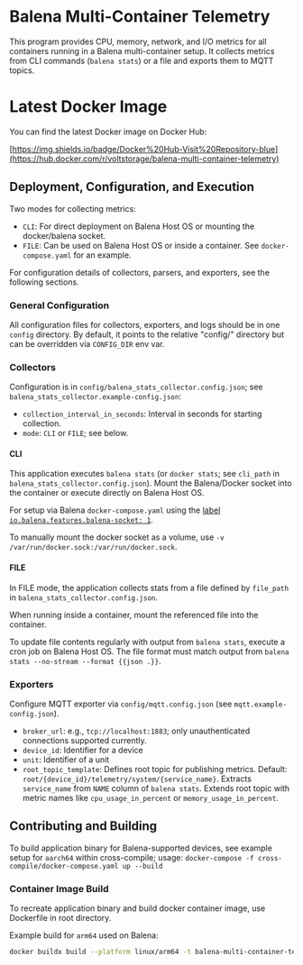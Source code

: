 # Balena Multi-Container Telemetry

This program provides CPU, memory, network, and I/O metrics for all containers running in a Balena multi-container
setup. It collects metrics from CLI commands (`balena stats`) or a file and exports them to MQTT topics.

# Latest Docker Image

You can find the latest Docker image on Docker Hub:

[https://img.shields.io/badge/Docker%20Hub-Visit%20Repository-blue](https://hub.docker.com/r/voltstorage/balena-multi-container-telemetry)


## Deployment, Configuration, and Execution

Two modes for collecting metrics:

- `CLI`: For direct deployment on Balena Host OS or mounting the docker/balena socket.
- `FILE`: Can be used on Balena Host OS or inside a container. See `docker-compose.yaml` for an example.

For configuration details of collectors, parsers, and exporters, see the following sections.

### General Configuration

All configuration files for collectors, exporters, and logs should be in one `config` directory. By default, it points
to the relative "config/" directory but can be overridden via `CONFIG_DIR` env var.

### Collectors

Configuration is in `config/balena_stats_collector.config.json`; see `balena_stats_collector.example-config.json`:

- `collection_interval_in_seconds`: Interval in seconds for starting collection.
- `mode`: `CLI` or `FILE`; see below.

#### CLI

This application executes `balena stats` (or `docker stats`; see `cli_path` in `balena_stats_collector.config.json`).
Mount the Balena/Docker socket into the container or execute directly on Balena Host OS.

For setup via Balena `docker-compose.yaml` using the [label
`io.balena.features.balena-socket: 1`](https://docs.balena.io/reference/supervisor/docker-compose/#labels).

To manually mount the docker socket as a volume, use `-v /var/run/docker.sock:/var/run/docker.sock`.

#### FILE

In FILE mode, the application collects stats from a file defined by `file_path` in `balena_stats_collector.config.json`.

When running inside a container, mount the referenced file into the container.

To update file contents regularly with output from `balena stats`, execute a cron job on Balena Host OS. The file format
must match output from `balena stats --no-stream --format {{json .}}`.

### Exporters

Configure MQTT exporter via `config/mqtt.config.json` (see `mqtt.example-config.json`).

- `broker_url`: e.g., `tcp://localhost:1883`; only unauthenticated connections supported currently.
- `device_id`: Identifier for a device
- `unit`: Identifier of a unit
- `root_topic_template`: Defines root topic for publishing metrics. Default:
  `root/{device_id}/telemetry/system/{service_name}`. Extracts `service_name` from `NAME` column of
  `balena stats`. Extends root topic with metric names like `cpu_usage_in_percent` or `memory_usage_in_percent`.

## Contributing and Building

To build application binary for Balena-supported devices, see example setup for `aarch64` within cross-compile; usage:
`docker-compose -f cross-compile/docker-compose.yaml up --build`

### Container Image Build

To recreate application binary and build docker container image, use Dockerfile in root directory.

Example build for `arm64` used on Balena:

```sh
docker buildx build --platform linux/arm64 -t balena-multi-container-telemetry:arm64 .
```